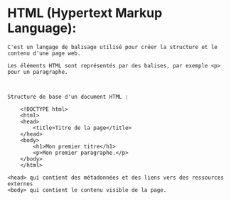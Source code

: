 # HTML (Hypertext Markup Language):

    C'est un langage de balisage utilisé pour créer la structure et le contenu d'une page web.

    Les éléments HTML sont représentés par des balises, par exemple <p> pour un paragraphe.



    Structure de base d'un document HTML :

        <!DOCTYPE html>
        <html>
        <head>
            <title>Titre de la page</title>
        </head>
        <body>
            <h1>Mon premier titre</h1>
            <p>Mon premier paragraphe.</p>
        </body>
        </html>

    <head> qui contient des métadonnées et des liens vers des ressources externes
    <body> qui contient le contenu visible de la page. 
